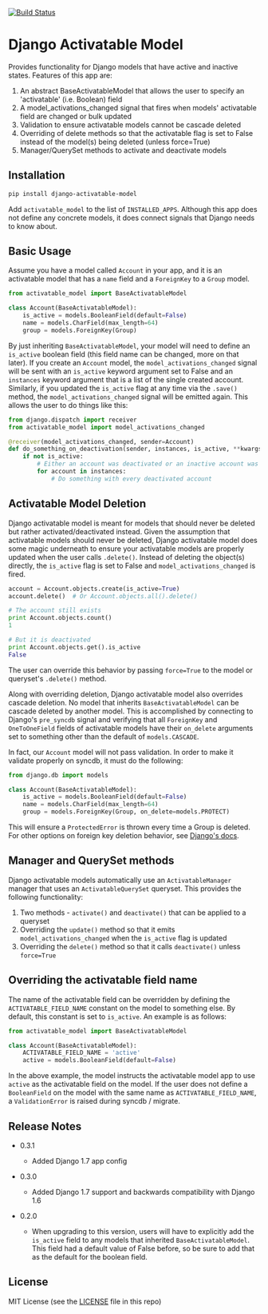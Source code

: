 [![Build Status](https://travis-ci.org/ambitioninc/django-activatable-model.png)](https://travis-ci.org/ambitioninc/django-activatable-model)
# Django Activatable Model

Provides functionality for Django models that have active and inactive states. 
Features of this app are:

1. An abstract BaseActivatableModel that allows the user to specify an 
'activatable' (i.e. Boolean) field
1. A model_activations_changed signal that fires when models' activatable field
are changed or bulk updated
1. Validation to ensure activatable models cannot be cascade deleted
1. Overriding of delete methods so that the activatable flag is set to False 
instead of the model(s) being deleted (unless force=True)
1. Manager/QuerySet methods to activate and deactivate models

## Installation
```bash
pip install django-activatable-model
```

Add `activatable_model` to the list of `INSTALLED_APPS`. Although this app does
not define any concrete models, it does connect signals that Django needs to 
know about.

## Basic Usage
Assume you have a model called `Account` in your app, and it is an activatable 
model that has a `name` field and a `ForeignKey` to a `Group` model.

```python
from activatable_model import BaseActivatableModel

class Account(BaseActivatableModel):
    is_active = models.BooleanField(default=False)
    name = models.CharField(max_length=64)
    group = models.ForeignKey(Group)
```

By just inheriting `BaseActivatableModel`, your model will need to define an 
`is_active` boolean field (this field name can be changed, more on that later).
If you create an `Account` model, the `model_activations_changed` signal will 
be sent with an `is_active` keyword argument set to False and an `instances` 
keyword argument that is a list of the single created account. Similarly, if 
you updated the `is_active` flag at any time via the `.save()` method, the 
`model_activations_changed` signal will be emitted again. This allows the user 
to do things like this:

```python
from django.dispatch import receiver
from activatable_model import model_activations_changed

@receiver(model_activations_changed, sender=Account)
def do_something_on_deactivation(sender, instances, is_active, **kwargs):
    if not is_active:
        # Either an account was deactivated or an inactive account was created...
        for account in instances:
            # Do something with every deactivated account
```

## Activatable Model Deletion
Django activatable model is meant for models that should never be deleted but 
rather activated/deactivated instead. Given the assumption that activatable 
models should never be deleted, Django activatable model does some magic 
underneath to ensure your activatable models are properly updated when the user
calls `.delete()`. Instead of deleting the object(s) directly, the `is_active` 
flag is set to False and `model_activations_changed` is fired.

```python
account = Account.objects.create(is_active=True)
account.delete()  # Or Account.objects.all().delete()

# The account still exists
print Account.objects.count()
1

# But it is deactivated
print Account.objects.get().is_active
False
```

The user can override this behavior by passing `force=True` to the model or 
queryset's `.delete()` method.

Along with overriding deletion, Django activatable model also overrides cascade
deletion. No model that inherits `BaseActivatableModel` can be cascade deleted 
by another model. This is accomplished by connecting to Django's `pre_syncdb` 
signal and verifying that all `ForeignKey` and `OneToOneField` fields of 
activatable models have their `on_delete` arguments set to something other than
the default of `models.CASCADE`.

In fact, our `Account` model will not pass validation. In order to make it 
validate properly on syncdb, it must do the following:

```python
from django.db import models

class Account(BaseActivatableModel):
    is_active = models.BooleanField(default=False)
    name = models.CharField(max_length=64)
    group = models.ForeignKey(Group, on_delete=models.PROTECT)
```

This will ensure a `ProtectedError` is thrown every time a Group is deleted. 
For other options on foreign key deletion behavior, see 
[Django's docs](https://docs.djangoproject.com/en/1.7/ref/models/fields/#django.db.models.ForeignKey.on_delete).

## Manager and QuerySet methods
Django activatable models automatically use an `ActivatableManager` manager
that uses an `ActivatableQuerySet` queryset. This provides the following 
functionality:

1. Two methods - `activate()` and `deactivate()` that can be applied to a 
queryset
1. Overriding the `update()` method so that it emits 
`model_activations_changed` when the `is_active` flag is updated
1. Overriding the `delete()` method so that it calls `deactivate()` unless 
`force=True`

## Overriding the activatable field name
The name of the activatable field can be overridden by defining the 
`ACTIVATABLE_FIELD_NAME` constant on the model to something else. By default, 
this constant is set to `is_active`. An example is as follows:

```python
from activatable_model import BaseActivatableModel

class Account(BaseActivatableModel):
    ACTIVATABLE_FIELD_NAME = 'active'
    active = models.BooleanField(default=False)
```

In the above example, the model instructs the activatable model app to use 
`active` as the activatable field on the model. If the user does not define a 
`BooleanField` on the model with the same name as `ACTIVATABLE_FIELD_NAME`, a
`ValidationError` is raised during syncdb / migrate.

## Release Notes
* 0.3.1
    * Added Django 1.7 app config
* 0.3.0
    * Added Django 1.7 support and backwards compatibility with Django 1.6

* 0.2.0
    * When upgrading to this version, users will have to explicitly add the 
    `is_active` field to any models that inherited `BaseActivatableModel`. This 
    field had a default value of False before, so be sure to add that as the 
    default for the boolean field.

## License
MIT License (see the [LICENSE](LICENSE) file in this repo)
